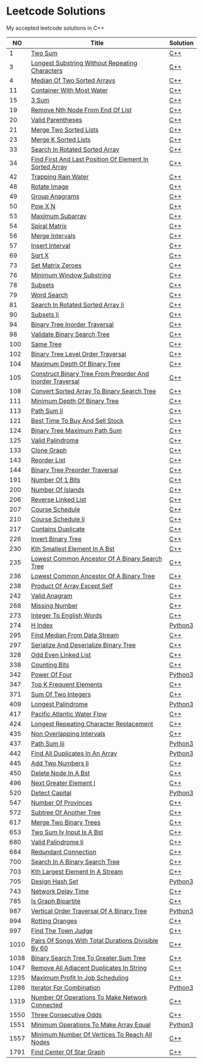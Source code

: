 
# Leetcode Solutions
My accepted leetcode solutions in C++

|NO|Title|Solution|
|---|-----|--------|
|1|[Two Sum](https://leetcode.com/problems/two-sum)|[C++](1.two-sum.cpp)|
|3|[Longest Substring Without Repeating Characters](https://leetcode.com/problems/longest-substring-without-repeating-characters)|[C++](3.longest-substring-without-repeating-characters.cpp)|
|4|[Median Of Two Sorted Arrays](https://leetcode.com/problems/median-of-two-sorted-arrays)|[C++](4.median-of-two-sorted-arrays.cpp)|
|11|[Container With Most Water](https://leetcode.com/problems/container-with-most-water)|[C++](11.container-with-most-water.cpp)|
|15|[3 Sum](https://leetcode.com/problems/3-sum)|[C++](15.3-sum.cpp)|
|19|[Remove Nth Node From End Of List](https://leetcode.com/problems/remove-nth-node-from-end-of-list)|[C++](19.remove-nth-node-from-end-of-list.cpp)|
|20|[Valid Parentheses](https://leetcode.com/problems/valid-parentheses)|[C++](20.valid-parentheses.cpp)|
|21|[Merge Two Sorted Lists](https://leetcode.com/problems/merge-two-sorted-lists)|[C++](21.merge-two-sorted-lists.cpp)|
|23|[Merge K Sorted Lists](https://leetcode.com/problems/merge-k-sorted-lists)|[C++](23.merge-k-sorted-lists.cpp)|
|33|[Search In Rotated Sorted Array](https://leetcode.com/problems/search-in-rotated-sorted-array)|[C++](33.search-in-rotated-sorted-array.cpp)|
|34|[Find First And Last Position Of Element In Sorted Array](https://leetcode.com/problems/find-first-and-last-position-of-element-in-sorted-array)|[C++](34.find-first-and-last-position-of-element-in-sorted-array.cpp)|
|42|[Trapping Rain Water](https://leetcode.com/problems/trapping-rain-water)|[C++](42.trapping-rain-water.cpp)|
|48|[Rotate Image](https://leetcode.com/problems/rotate-image)|[C++](48.rotate-image.cpp)|
|49|[Group Anagrams](https://leetcode.com/problems/group-anagrams)|[C++](49.group-anagrams.cpp)|
|50|[Pow X N](https://leetcode.com/problems/pow-x-n)|[C++](50.pow-x-n.cpp)|
|53|[Maximum Subarray](https://leetcode.com/problems/maximum-subarray)|[C++](53.maximum-subarray.cpp)|
|54|[Spiral Matrix](https://leetcode.com/problems/spiral-matrix)|[C++](54.spiral-matrix.cpp)|
|56|[Merge Intervals](https://leetcode.com/problems/merge-intervals)|[C++](56.merge-intervals.cpp)|
|57|[Insert Interval](https://leetcode.com/problems/insert-interval)|[C++](57.insert-interval.cpp)|
|69|[Sqrt X](https://leetcode.com/problems/sqrt-x)|[C++](69.sqrt-x.cpp)|
|73|[Set Matrix Zeroes](https://leetcode.com/problems/set-matrix-zeroes)|[C++](73.set-matrix-zeroes.cpp)|
|76|[Minimum Window Substring](https://leetcode.com/problems/minimum-window-substring)|[C++](76.minimum-window-substring.cpp)|
|78|[Subsets](https://leetcode.com/problems/subsets)|[C++](78.subsets.cpp)|
|79|[Word Search](https://leetcode.com/problems/word-search)|[C++](79.word-search.cpp)|
|81|[Search In Rotated Sorted Array Ii](https://leetcode.com/problems/search-in-rotated-sorted-array-ii)|[C++](81.search-in-rotated-sorted-array-ii.cpp)|
|90|[Subsets Ii](https://leetcode.com/problems/subsets-ii)|[C++](90.subsets-ii.cpp)|
|94|[Binary Tree Inorder Traversal](https://leetcode.com/problems/binary-tree-inorder-traversal)|[C++](94.binary-tree-inorder-traversal.cpp)|
|98|[Validate Binary Search Tree](https://leetcode.com/problems/validate-binary-search-tree)|[C++](98.validate-binary-search-tree.cpp)|
|100|[Same Tree](https://leetcode.com/problems/same-tree)|[C++](100.same-tree.cpp)|
|102|[Binary Tree Level Order Traversal](https://leetcode.com/problems/binary-tree-level-order-traversal)|[C++](102.binary-tree-level-order-traversal.cpp)|
|104|[Maximum Depth Of Binary Tree](https://leetcode.com/problems/maximum-depth-of-binary-tree)|[C++](104.maximum-depth-of-binary-tree.cpp)|
|105|[Construct Binary Tree From Preorder And Inorder Traversal](https://leetcode.com/problems/construct-binary-tree-from-preorder-and-inorder-traversal)|[C++](105.construct-binary-tree-from-preorder-and-inorder-traversal.cpp)|
|108|[Convert Sorted Array To Binary Search Tree](https://leetcode.com/problems/convert-sorted-array-to-binary-search-tree)|[C++](108.convert-sorted-array-to-binary-search-tree.cpp)|
|111|[Minimum Depth Of Binary Tree](https://leetcode.com/problems/minimum-depth-of-binary-tree)|[C++](111.minimum-depth-of-binary-tree.cpp)|
|113|[Path Sum Ii](https://leetcode.com/problems/path-sum-ii)|[C++](113.path-sum-ii.cpp)|
|121|[Best Time To Buy And Sell Stock](https://leetcode.com/problems/best-time-to-buy-and-sell-stock)|[C++](121.best-time-to-buy-and-sell-stock.cpp)|
|124|[Binary Tree Maximum Path Sum](https://leetcode.com/problems/binary-tree-maximum-path-sum)|[C++](124.binary-tree-maximum-path-sum.cpp)|
|125|[Valid Palindrome](https://leetcode.com/problems/valid-palindrome)|[C++](125.valid-palindrome.cpp)|
|133|[Clone Graph](https://leetcode.com/problems/clone-graph)|[C++](133.clone-graph.cpp)|
|143|[Reorder List](https://leetcode.com/problems/reorder-list)|[C++](143.reorder-list.cpp)|
|144|[Binary Tree Preorder Traversal](https://leetcode.com/problems/binary-tree-preorder-traversal)|[C++](144.binary-tree-preorder-traversal.cpp)|
|191|[Number Of 1 Bits](https://leetcode.com/problems/number-of-1-bits)|[C++](191.number-of-1-bits.cpp)|
|200|[Number Of Islands](https://leetcode.com/problems/number-of-islands)|[C++](200.number-of-islands.cpp)|
|206|[Reverse Linked List](https://leetcode.com/problems/reverse-linked-list)|[C++](206.reverse-linked-list.cpp)|
|207|[Course Schedule](https://leetcode.com/problems/course-schedule)|[C++](207.course-schedule.cpp)|
|210|[Course Schedule Ii](https://leetcode.com/problems/course-schedule-ii)|[C++](210.course-schedule-ii.cpp)|
|217|[Contains Duplicate](https://leetcode.com/problems/contains-duplicate)|[C++](217.contains-duplicate.cpp)|
|226|[Invert Binary Tree](https://leetcode.com/problems/invert-binary-tree)|[C++](226.invert-binary-tree.cpp)|
|230|[Kth Smallest Element In A Bst](https://leetcode.com/problems/kth-smallest-element-in-a-bst)|[C++](230.kth-smallest-element-in-a-bst.cpp)|
|235|[Lowest Common Ancestor Of A Binary Search Tree](https://leetcode.com/problems/lowest-common-ancestor-of-a-binary-search-tree)|[C++](235.lowest-common-ancestor-of-a-binary-search-tree.cpp)|
|236|[Lowest Common Ancestor Of A Binary Tree](https://leetcode.com/problems/lowest-common-ancestor-of-a-binary-tree)|[C++](236.lowest-common-ancestor-of-a-binary-tree.cpp)|
|238|[Product Of Array Except Self](https://leetcode.com/problems/product-of-array-except-self)|[C++](238.product-of-array-except-self.cpp)|
|242|[Valid Anagram](https://leetcode.com/problems/valid-anagram)|[C++](242.valid-anagram.cpp)|
|268|[Missing Number](https://leetcode.com/problems/missing-number)|[C++](268.missing-number.cpp)|
|273|[Integer To English Words](https://leetcode.com/problems/integer-to-english-words)|[C++](273.integer-to-english-words.cpp)|
|274|[H Index](https://leetcode.com/problems/h-index)|[Python3](274.h-index.py)|
|295|[Find Median From Data Stream](https://leetcode.com/problems/find-median-from-data-stream)|[C++](295.find-median-from-data-stream.cpp)|
|297|[Serialize And Deserialize Binary Tree](https://leetcode.com/problems/serialize-and-deserialize-binary-tree)|[C++](297.serialize-and-deserialize-binary-tree.cpp)|
|328|[Odd Even Linked List](https://leetcode.com/problems/odd-even-linked-list)|[C++](328.odd-even-linked-list.cpp)|
|338|[Counting Bits](https://leetcode.com/problems/counting-bits)|[C++](338.counting-bits.cpp)|
|342|[Power Of Four](https://leetcode.com/problems/power-of-four)|[Python3](342.power-of-four.py)|
|347|[Top K Frequent Elements](https://leetcode.com/problems/top-k-frequent-elements)|[C++](347.top-k-frequent-elements.cpp)|
|371|[Sum Of Two Integers](https://leetcode.com/problems/sum-of-two-integers)|[C++](371.sum-of-two-integers.cpp)|
|409|[Longest Palindrome](https://leetcode.com/problems/longest-palindrome)|[Python3](409.longest-palindrome.py)|
|417|[Pacific Atlantic Water Flow](https://leetcode.com/problems/pacific-atlantic-water-flow)|[C++](417.pacific-atlantic-water-flow.cpp)|
|424|[Longest Repeating Character Replacement](https://leetcode.com/problems/longest-repeating-character-replacement)|[C++](424.longest-repeating-character-replacement.cpp)|
|435|[Non Overlapping Intervals](https://leetcode.com/problems/non-overlapping-intervals)|[C++](435.non-overlapping-intervals.cpp)|
|437|[Path Sum Iii](https://leetcode.com/problems/path-sum-iii)|[Python3](437.path-sum-iii.py)|
|442|[Find All Duplicates In An Array](https://leetcode.com/problems/find-all-duplicates-in-an-array)|[Python3](442.find-all-duplicates-in-an-array.py)|
|445|[Add Two Numbers Ii](https://leetcode.com/problems/add-two-numbers-ii)|[C++](445.add-two-numbers-ii.cpp)|
|450|[Delete Node In A Bst](https://leetcode.com/problems/delete-node-in-a-bst)|[C++](450.delete-node-in-a-bst.cpp)|
|496|[Next Greater Element I](https://leetcode.com/problems/next-greater-element-i)|[C++](496.next-greater-element-i.cpp)|
|520|[Detect Capital](https://leetcode.com/problems/detect-capital)|[Python3](520.detect-capital.py)|
|547|[Number Of Provinces](https://leetcode.com/problems/number-of-provinces)|[C++](547.number-of-provinces.cpp)|
|572|[Subtree Of Another Tree](https://leetcode.com/problems/subtree-of-another-tree)|[C++](572.subtree-of-another-tree.cpp)|
|617|[Merge Two Binary Trees](https://leetcode.com/problems/merge-two-binary-trees)|[C++](617.merge-two-binary-trees.cpp)|
|653|[Two Sum Iv Input Is A Bst](https://leetcode.com/problems/two-sum-iv-input-is-a-bst)|[C++](653.two-sum-iv-input-is-a-bst.cpp)|
|680|[Valid Palindrome Ii](https://leetcode.com/problems/valid-palindrome-ii)|[C++](680.valid-palindrome-ii.cpp)|
|684|[Redundant Connection](https://leetcode.com/problems/redundant-connection)|[C++](684.redundant-connection.cpp)|
|700|[Search In A Binary Search Tree](https://leetcode.com/problems/search-in-a-binary-search-tree)|[C++](700.search-in-a-binary-search-tree.cpp)|
|703|[Kth Largest Element In A Stream](https://leetcode.com/problems/kth-largest-element-in-a-stream)|[C++](703.kth-largest-element-in-a-stream.cpp)|
|705|[Design Hash Set](https://leetcode.com/problems/design-hash-set)|[Python3](705.design-hash-set.py)|
|743|[Network Delay Time](https://leetcode.com/problems/network-delay-time)|[C++](743.network-delay-time.cpp)|
|785|[Is Graph Bipartite](https://leetcode.com/problems/is-graph-bipartite)|[C++](785.is-graph-bipartite.cpp)|
|987|[Vertical Order Traversal Of A Binary Tree](https://leetcode.com/problems/vertical-order-traversal-of-a-binary-tree)|[Python3](987.vertical-order-traversal-of-a-binary-tree.py)|
|994|[Rotting Oranges](https://leetcode.com/problems/rotting-oranges)|[C++](994.rotting-oranges.cpp)|
|997|[Find The Town Judge](https://leetcode.com/problems/find-the-town-judge)|[C++](997.find-the-town-judge.cpp)|
|1010|[Pairs Of Songs With Total Durations Divisible By 60](https://leetcode.com/problems/pairs-of-songs-with-total-durations-divisible-by-60)|[C++](1010.pairs-of-songs-with-total-durations-divisible-by-60.cpp)|
|1038|[Binary Search Tree To Greater Sum Tree](https://leetcode.com/problems/binary-search-tree-to-greater-sum-tree)|[C++](1038.binary-search-tree-to-greater-sum-tree.cpp)|
|1047|[Remove All Adjacent Duplicates In String](https://leetcode.com/problems/remove-all-adjacent-duplicates-in-string)|[C++](1047.remove-all-adjacent-duplicates-in-string.cpp)|
|1235|[Maximum Profit In Job Scheduling](https://leetcode.com/problems/maximum-profit-in-job-scheduling)|[C++](1235.maximum-profit-in-job-scheduling.cpp)|
|1286|[Iterator For Combination](https://leetcode.com/problems/iterator-for-combination)|[Python3](1286.iterator-for-combination.py)|
|1319|[Number Of Operations To Make Network Connected](https://leetcode.com/problems/number-of-operations-to-make-network-connected)|[C++](1319.number-of-operations-to-make-network-connected.cpp)|
|1550|[Three Consecutive Odds](https://leetcode.com/problems/three-consecutive-odds)|[C++](1550.three-consecutive-odds.cpp)|
|1551|[Minimum Operations To Make Array Equal](https://leetcode.com/problems/minimum-operations-to-make-array-equal)|[Python3](1551.minimum-operations-to-make-array-equal.py)|
|1557|[Minimum Number Of Vertices To Reach All Nodes](https://leetcode.com/problems/minimum-number-of-vertices-to-reach-all-nodes)|[C++](1557.minimum-number-of-vertices-to-reach-all-nodes.cpp)|
|1791|[Find Center Of Star Graph](https://leetcode.com/problems/find-center-of-star-graph)|[C++](1791.find-center-of-star-graph.cpp)|
